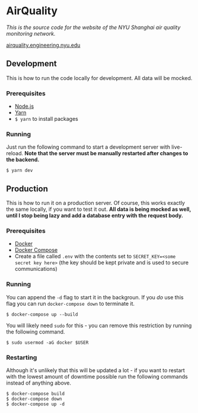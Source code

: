 # AirQuality

*This is the source code for the website of the NYU Shanghai air quality monitoring network.*

[airquality.engineering.nyu.edu](https://airquality.engineering.nyu.edu/)


## Development

This is how to run the code locally for development. All data will be mocked.

### Prerequisites

- [Node.js](https://nodejs.org/)
- [Yarn](https://yarnpkg.com/)
- `$ yarn` to install packages

### Running

Just run the following command to start a development server with live-reload. **Note that the server must be manually restarted after changes to the backend.**

```
$ yarn dev
```

## Production

This is how to run it on a production server. Of course, this works exactly the same locally, if you want to test it out. **All data is being mocked as well, until I stop being lazy and add a database entry with the request body.**

### Prerequisites

- [Docker](https://docs.docker.com/install/)
- [Docker Compose](https://docs.docker.com/compose/install/)
- Create a file called `.env` with the contents set to `SECRET_KEY=<some secret key here>` (the key should be kept private and is used to secure communications)

### Running

You can append the `-d` flag to start it in the backgroun. If you *do* use this flag you can run `docker-compose down` to terminate it.

```
$ docker-compose up --build
```

You will likely need `sudo` for this - you can remove this restriction by running the following command.

```
$ sudo usermod -aG docker $USER
```

### Restarting

Although it's unlikely that this will be updated a lot - if you want to restart with the lowest amount of downtime possible run the following commands instead of anything above.

```
$ docker-compose build
$ docker-compose down
$ docker-compose up -d
```
